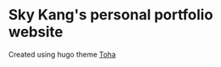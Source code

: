 # Sky Kang's personal portfolio website

Created using hugo theme [Toha](https://github.com/hugo-toha/toha)
